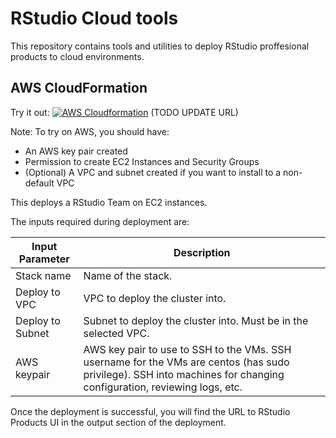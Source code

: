 # RStudio Cloud tools

This repository contains tools and utilities to deploy RStudio proffesional products to cloud environments.

## AWS CloudFormation

Try it out: [![AWS Cloudformation](https://s3.amazonaws.com/cloudformation-examples/cloudformation-launch-stack.png)]() (TODO UPDATE URL)

Note: To try on AWS, you should have:

- An AWS key pair created
- Permission to create EC2 Instances and Security Groups
- (Optional) A VPC and subnet created if you want to install to a non-default VPC

This deploys a RStudio Team on EC2 instances.

The inputs required during deployment are:

|Input Parameter|Description |
|---|---|
| Stack name | Name of the stack. |
| Deploy to VPC | VPC to deploy the cluster into.|
| Deploy to Subnet | Subnet to deploy the cluster into. Must be in the selected VPC.|
| AWS keypair | AWS key pair to use to SSH to the VMs. SSH username for the VMs are centos (has sudo privilege). SSH into machines for changing configuration, reviewing logs, etc. |

Once the deployment is successful, you will find the URL to RStudio Products UI in the output section of the deployment.
